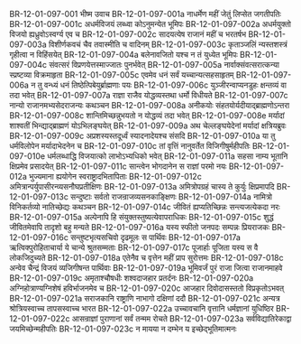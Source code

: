 BR-12-01-097-001  भीष्म उवाच
BR-12-01-097-001a नाधर्मेण महीं जेतुं लिप्सेत जगतीपतिः
BR-12-01-097-001c अधर्मविजयं लब्ध्वा कोऽनुमन्येत भूमिपः
BR-12-01-097-002a अधर्मयुक्तो विजयो ह्यध्रुवोऽस्वर्ग्य एव च
BR-12-01-097-002c सादयत्येष राजानं महीं च भरतर्षभ
BR-12-01-097-003a विशीर्णकवचं चैव तवास्मीति च वादिनम्
BR-12-01-097-003c कृताञ्जलिं न्यस्तशस्त्रं गृहीत्वा न विहिंसयेत्
BR-12-01-097-004a बलेनावजितो यश्च न तं युध्येत भूमिपः
BR-12-01-097-004c संवत्सरं विप्रणयेत्तस्माज्जातः पुनर्भवेत्
BR-12-01-097-005a नार्वाक्संवत्सरात्कन्या स्प्रष्टव्या विक्रमाहृता
BR-12-01-097-005c एवमेव धनं सर्वं यच्चान्यत्सहसाहृतम्
BR-12-01-097-006a न तु वन्ध्यं धनं तिष्ठेत्पिबेयुर्ब्राह्मणाः पयः
BR-12-01-097-006c युञ्जीरन्वाप्यनडुहः क्षन्तव्यं वा तदा भवेत्
BR-12-01-097-007a राज्ञा राजैव योद्धव्यस्तथा धर्मो विधीयते
BR-12-01-097-007c नान्यो राजानमभ्यसेदराजन्यः कथञ्चन
BR-12-01-097-008a अनीकयोः संहतयोर्यदीयाद्ब्राह्मणोऽन्तरा
BR-12-01-097-008c शान्तिमिच्छन्नुभयतो न योद्धव्यं तदा भवेत्
BR-12-01-097-008e मर्यादां शाश्वतीं भिन्द्याद्ब्राह्मणं योऽभिलङ्घयेत्
BR-12-01-097-009a अथ चेल्लङ्घयेदेनां मर्यादां क्षत्रियब्रुवः
BR-12-01-097-009c अप्रशस्यस्तदूर्ध्वं स्यादनादेयश्च संसदि
BR-12-01-097-010a या तु धर्मविलोपेन मर्यादाभेदनेन च
BR-12-01-097-010c तां वृत्तिं नानुवर्तेत विजिगीषुर्महीपतिः
BR-12-01-097-010e धर्मलब्धाद्धि विजयात्को लाभोऽभ्यधिको भवेत्
BR-12-01-097-011a सहसा नाम्य भूतानि क्षिप्रमेव प्रसादयेत्
BR-12-01-097-011c सान्त्वेन भोगदानेन स राज्ञां परमो नयः
BR-12-01-097-012a भुज्यमाना ह्ययोगेन स्वराष्ट्रादभितापिताः
BR-12-01-097-012c अमित्रान्पर्युपासीरन्व्यसनौघप्रतीक्षिणः
BR-12-01-097-013a अमित्रोपग्रहं चास्य ते कुर्युः क्षिप्रमापदि
BR-12-01-097-013c सन्दुष्टाः सर्वतो राजन्राजव्यसनकाङ्क्षिणः
BR-12-01-097-014a नामित्रो विनिकर्तव्यो नातिच्छेद्यः कथञ्चन
BR-12-01-097-014c जीवितं ह्यप्यतिच्छिन्नः सन्त्यजत्येकदा नरः
BR-12-01-097-015a अल्पेनापि हि संयुक्तस्तुष्यत्येवापराधिकः
BR-12-01-097-015c शुद्धं जीवितमेवापि तादृशो बहु मन्यते
BR-12-01-097-016a यस्य स्फीतो जनपदः सम्पन्नः प्रियराजकः
BR-12-01-097-016c सन्तुष्टभृत्यसचिवो दृढमूलः स पार्थिवः
BR-12-01-097-017a ऋत्विक्पुरोहिताचार्या ये चान्ये श्रुतसम्मताः
BR-12-01-097-017c पूजार्हाः पूजिता यस्य स वै लोकजिदुच्यते
BR-12-01-097-018a एतेनैव च वृत्तेन महीं प्राप सुरोत्तमः
BR-12-01-097-018c अन्वेव चैन्द्रं विजयं व्यजिगीषन्त पार्थिवाः
BR-12-01-097-019a भूमिवर्जं पुरं राजा जित्वा राजानमाहवे
BR-12-01-097-019c अमृताश्चौषधीः शश्वदाजहार प्रतर्दनः
BR-12-01-097-020a अग्निहोत्राण्यग्निशेषं हविर्भाजनमेव च
BR-12-01-097-020c आजहार दिवोदासस्ततो विप्रकृतोऽभवत्
BR-12-01-097-021a सराजकानि राष्ट्राणि नाभागो दक्षिणां ददौ
BR-12-01-097-021c अन्यत्र श्रोत्रियस्वाच्च तापसस्वाच्च भारत
BR-12-01-097-022a उच्चावचानि वृत्तानि धर्मज्ञानां युधिष्ठिर
BR-12-01-097-022c आसन्राज्ञां पुराणानां सर्वं तन्मम रोचते
BR-12-01-097-023a सर्वविद्यातिरेकाद्वा जयमिच्छेन्महीपतिः
BR-12-01-097-023c न मायया न दम्भेन य इच्छेद्भूतिमात्मनः

